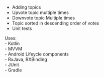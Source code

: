 
- Adding topics  
- Upvote topic multiple times  
- Downvote topic Multiple times  
- Topic sorted in descending order of votes  
- Unit tests  

Uses:  
	- Kotlin  
	- MVVM  
	- Android Lifeycle components  
	- RxJava, RXBinding  
	- JUnit  
	- Gradle  
